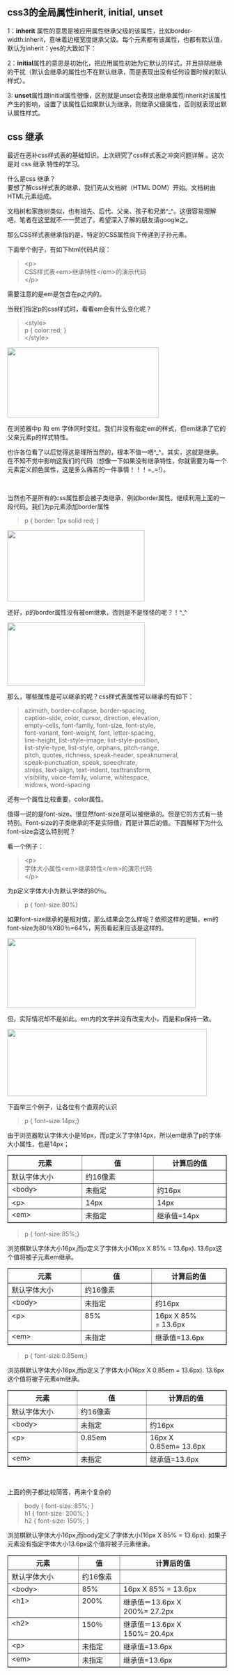 ## css3的全局属性inherit, initial, unset

1：**inherit** 属性的意思是被应用属性继承父级的该属性，比如border-width:inherit，意味着边框宽度继承父级。每个元素都有该属性，也都有默认值，默认为inherit：yes的大致如下：

2：**initial**属性的意思是初始化，把应用属性初始为它默认的样式，并且排除继承的干扰（默认会继承的属性也不在默认继承，而是表现出没有任何设置时候的默认样式）。

3: **unset**属性跟initial属性很像，区别就是unset会表现出继承属性inherit对该属性产生的影响，设置了该属性后如果默认为继承，则继承父级属性，否则就表现出默认属性样式。


## css 继承
<div class="post">
		<div class="clear"></div>
		<div class="postBody">
			<div id="cnblogs_post_body" class="blogpost-body"><p>最近在恶补css样式表的基础知识。上次研究了css样式表之冲突问题详解&nbsp;。这次是对&nbsp;css&nbsp;继承&nbsp;特性的学习。</p>
<p>什么是css 继承？<br>要想了解css样式表的继承，我们先从文档树（HTML DOM）开始。文档树由HTML元素组成。</p>


<p>文档树和家族树类似，也有祖先、后代、父亲、孩子和兄弟^_^。这很容易理解吧，笔者在这里就不一一赘述了。希望深入了解的朋友请google之。</p>
<p>那么CSS样式表继承指的是，特定的CSS属性向下传递到子孙元素。</p>
<p>下面举个例子，有如下html代码片段：</p>
<blockquote>
<p>&lt;p&gt;<br>CSS样式表&lt;em&gt;继承特性&lt;/em&gt;的演示代码<br>&lt;/p&gt;</p>


</blockquote>
<p>需要注意的是em是包含在p之内的。</p>

<p>当我们指定p的css样式时，看看em会有什么变化呢？</p>
<blockquote>
<p>&lt;style&gt;<br>p { color:red; }<br>&lt;/style&gt;</p>


</blockquote>
<p><a href="http://files.cnphp.info/wp-content/uploads/2011/09/cssdemo1.png"><img class="aligncenter size-full wp-image-548" title="cssdemo1" src="http://files.cnphp.info/wp-content/uploads/2011/09/cssdemo1.png" alt="" width="348" height="161"></a></p>
<p>在浏览器中p 和 em 字体同时变红。我们并没有指定em的样式，但em继承了它的父亲元素p的样式特性。</p>
<p>也许各位看了以后觉得这是理所当然的，根本不值一哂^_^。其实，这就是继承。在不知不觉中影响这我们的代码（想像一下如果没有继承特性，你就需要为每一个元素定义颜色属性，这是多么痛苦的一件事情！！！=_=!）。</p>
<p>&nbsp;</p>
<p>当然也不是所有的css属性都会被子类继承，例如border属性。继续利用上面的一段代码。我们为p元素添加border属性</p>
<blockquote>
<p>p { border: 1px solid red; }</p>


</blockquote>
<p><a href="http://files.cnphp.info/wp-content/uploads/2011/09/cssdemo2.png"><img class="aligncenter size-full wp-image-549" title="cssdemo2" src="http://files.cnphp.info/wp-content/uploads/2011/09/cssdemo2.png" alt="" width="315" height="163"></a></p>
<p>还好，p的border属性没有被em继承，否则是不是怪怪的呢？！^_^</p>
<p><a href="http://files.cnphp.info/wp-content/uploads/2011/09/cssdemo3.png"><img class="aligncenter size-full wp-image-550" title="cssdemo3" src="http://files.cnphp.info/wp-content/uploads/2011/09/cssdemo3.png" alt="" width="316" height="145"></a></p>
<p>那么，哪些属性是可以继承的呢？css样式表属性可以继承的有如下：</p>
<blockquote>
<p>azimuth, border-collapse, border-spacing,<br>caption-side, color, cursor, direction, elevation,<br>empty-cells, font-family, font-size, font-style,<br>font-variant, font-weight, font, letter-spacing,<br>line-height, list-style-image, list-style-position,<br>list-style-type, list-style, orphans, pitch-range,<br>pitch, quotes, richness, speak-header, speaknumeral,<br>speak-punctuation, speak, speechrate,<br>stress, text-align, text-indent, texttransform,<br>visibility, voice-family, volume, whitespace,<br>widows, word-spacing</p>


</blockquote>



</blockquote>
<p>还有一个属性比较重要，color属性。</p>
<p>值得一说的是font-size。很显然font-size是可以被继承的。但是它的方式有一些特别。Font-size的子类继承的不是实际值，而是计算后的值。下面解释下为什么font-size会这么特别呢？</p>
<p>看一个例子：</p>
<blockquote>
<p>&lt;p&gt;<br>字体大小属性&lt;em&gt;继承特性&lt;/em&gt;的演示代码<br>&lt;/p&gt;</p>


</blockquote>
<p>为p定义字体大小为默认字体的80％。</p>
<blockquote>
<p>p { font-size:80%}</p>


</blockquote>
<p>如果font-size继承的是相对值，那么结果会怎么样呢？依照这样的逻辑，em的font-size为80％X80％=64%，网页看起来应该是这样的。</p>
<p><a href="http://files.cnphp.info/wp-content/uploads/2011/09/cssdemo4.png"><img class="aligncenter size-full wp-image-551" title="cssdemo4" src="http://files.cnphp.info/wp-content/uploads/2011/09/cssdemo4.png" alt="" width="433" height="160"></a></p>
<p>但，实际情况却不是如此。em内的文字并没有改变大小，而是和p保持一致。</p>
<p><a href="http://files.cnphp.info/wp-content/uploads/2011/09/cssdemo5.png"><img class="aligncenter size-full wp-image-547" title="cssdemo5" src="http://files.cnphp.info/wp-content/uploads/2011/09/cssdemo5.png" alt="" width="458" height="154"></a></p>
<p>下面举三个例子，让各位有个直观的认识</p>
<blockquote>
<p>p { font-size:14px;}</p>


</blockquote>
<p>由于浏览器默认字体大小是16px，而p定义了字体14px，所以em继承了p的字体大小属性，也是14px；</p>
<table border="1" cellspacing="0" cellpadding="0">
<tbody>
<tr><th valign="top" width="189">元素</th><th valign="top" width="189">值</th><th valign="top" width="189">计算后的值</th></tr>
<tr class="alt">
<td valign="top" width="189">默认字体大小</td>
<td valign="top" width="189">约16像素</td>
<td valign="top" width="189">&nbsp;</td>


</tr>
<tr>
<td valign="top" width="189">&lt;body&gt;</td>
<td valign="top" width="189">未指定</td>
<td valign="top" width="189">约16px</td>


</tr>
<tr class="alt">
<td valign="top" width="189">&lt;p&gt;</td>
<td valign="top" width="189">14px</td>
<td valign="top" width="189">14px</td>


</tr>
<tr>
<td valign="top" width="189">&lt;em&gt;</td>
<td valign="top" width="189">未指定</td>
<td valign="top" width="189">继承值=14px</td>


</tr>


</tbody>


</table>
<blockquote>
<p>p { font-size:85%;}</p>


</blockquote>
<p>浏览棋默认字体大小16px,而p定义了字体大小(16px X 85% = 13.6px). 13.6px这个值将被子元素em继承。</p>
<table border="1" cellspacing="0" cellpadding="0">
<tbody>
<tr class="alt"><th valign="top" width="189">元素</th><th valign="top" width="189">值</th><th valign="top" width="189">计算后的值</th></tr>
<tr>
<td valign="top" width="189">默认字体大小</td>
<td valign="top" width="189">约16像素</td>
<td valign="top" width="189">&nbsp;</td>


</tr>
<tr class="alt">
<td valign="top" width="189">&lt;body&gt;</td>
<td valign="top" width="189">未指定</td>
<td valign="top" width="189">约16px</td>


</tr>
<tr>
<td valign="top" width="189">&lt;p&gt;</td>
<td valign="top" width="189">85%</td>
<td valign="top" width="189">16px X 85% =&nbsp;13.6px</td>


</tr>
<tr class="alt">
<td valign="top" width="189">&lt;em&gt;</td>
<td valign="top" width="189">未指定</td>
<td valign="top" width="189">继承值=13.6px</td>


</tr>


</tbody>


</table>
<blockquote>
<p>p { font-size:0.85em;}</p>


</blockquote>
<p>浏览棋默认字体大小16px,而p定义了字体大小(16px X 0.85em = 13.6px). 13.6px这个值将被子元素em继承。</p>
<table border="1" cellspacing="0" cellpadding="0">
<tbody>
<tr><th valign="top" width="189">元素</th><th valign="top" width="189">值</th><th valign="top" width="189">计算后的值</th></tr>
<tr class="alt">
<td valign="top" width="189">默认字体大小</td>
<td valign="top" width="189">约16像素</td>
<td valign="top" width="189">&nbsp;</td>


</tr>
<tr>
<td valign="top" width="189">&lt;body&gt;</td>
<td valign="top" width="189">未指定</td>
<td valign="top" width="189">约16px</td>


</tr>
<tr class="alt">
<td valign="top" width="189">&lt;p&gt;</td>
<td valign="top" width="189">0.85em</td>
<td valign="top" width="189">16px X 0.85em=&nbsp;13.6px</td>


</tr>
<tr>
<td valign="top" width="189">&lt;em&gt;</td>
<td valign="top" width="189">未指定</td>
<td valign="top" width="189">继承值=13.6px</td>


</tr>


</tbody>


</table>
<p>&nbsp;</p>
<p>上面的例子都比较简答，再来个复杂的</p>
<blockquote>
<p>body { font-size: 85%; }<br>h1 { font-size: 200%; }<br>h2 { font-size: 150%; }</p>


</blockquote>
<p>浏览棋默认字体大小16px,而body定义了字体大小(16px X 85% = 13.6px). 如果子元素没有指定字体大小13.6px这个值将被子元素继承。</p>
<table border="1" cellspacing="0" cellpadding="0">
<tbody>
<tr class="alt"><th valign="top" width="189">元素</th><th valign="top" width="94">值</th><th valign="top" width="285">计算后的值</th></tr>
<tr>
<td valign="top" width="189">默认字体大小</td>
<td valign="top" width="94">约16像素</td>
<td valign="top" width="285">&nbsp;</td>


</tr>
<tr class="alt">
<td valign="top" width="189">&lt;body&gt;</td>
<td valign="top" width="94">85%</td>
<td valign="top" width="285">16px X 85% =&nbsp;13.6px</td>


</tr>
<tr>
<td valign="top" width="189">&lt;h1&gt;</td>
<td valign="top" width="94">200%</td>
<td valign="top" width="285">继承值＝13.6px X 200%=&nbsp;27.2px</td>


</tr>
<tr class="alt">
<td valign="top" width="189">&lt;h2&gt;</td>
<td valign="top" width="94">150％</td>
<td valign="top" width="285">继承值＝13.6px X 150%=&nbsp;20.4px</td>


</tr>
<tr>
<td valign="top" width="189">&lt;p&gt;</td>
<td valign="top" width="94">未指定</td>
<td valign="top" width="285">继承值=13.6px</td>


</tr>
<tr class="alt">
<td valign="top" width="189">&lt;em&gt;</td>
<td valign="top" width="94">未指定</td>
<td valign="top" width="285">继承值=13.6px</td>


</tr>


</tbody>


</table>
